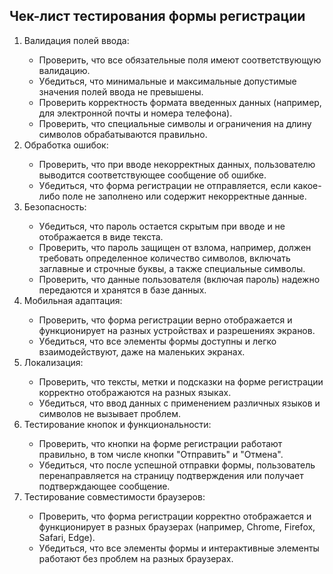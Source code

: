 <h2> Чек-лист тестирования формы регистрации </h2>

<ol>
<li>Валидация полей ввода:</li>
<ul>
<li>Проверить, что все обязательные поля имеют соответствующую валидацию.</li>
<li>Убедиться, что минимальные и максимальные допустимые значения полей ввода не превышены.</li>
<li>Проверить корректность формата введенных данных (например, для электронной почты и номера телефона).</li>
<li>Проверить, что специальные символы и ограничения на длину символов обрабатываются правильно.</li>
</ul>
<li>Обработка ошибок:</li>
<ul>
<li>Проверить, что при вводе некорректных данных, пользователю выводится соответствующее сообщение об ошибке.</li>
<li>Убедиться, что форма регистрации не отправляется, если какое-либо поле не заполнено или содержит некорректные данные.</li>
</ul>
<li>Безопасность:</li>
<ul>
<li>Убедиться, что пароль остается скрытым при вводе и не отображается в виде текста.</li>
<li>Проверить, что пароль защищен от взлома, например, должен требовать определенное количество символов, включать заглавные и строчные буквы, а также специальные символы.</li>
<li>Проверить, что данные пользователя (включая пароль) надежно передаются и хранятся в базе данных.</li>
</ul>
<li>Мобильная адаптация:</li>
<ul>
<li>Проверить, что форма регистрации верно отображается и функционирует на разных устройствах и разрешениях экранов.</li>
<li>Убедиться, что все элементы формы доступны и легко взаимодействуют, даже на маленьких экранах.</li>
</ul>
<li>Локализация:</li>
<ul>
<li>Проверить, что тексты, метки и подсказки на форме регистрации корректно отображаются на разных языках.</li>
<li>Убедиться, что ввод данных с применением различных языков и символов не вызывает проблем.</li>
</ul>
<li>Тестирование кнопок и функциональности:</li>
<ul>
<li>Проверить, что кнопки на форме регистрации работают правильно, в том числе кнопки "Отправить" и "Отмена".</li>
<li>Убедиться, что после успешной отправки формы, пользователь перенаправляется на страницу подтверждения или получает подтверждающее сообщение.</li>
</ul>
<li>Тестирование совместимости браузеров:</li>
<ul>
<li>Проверить, что форма регистрации корректно отображается и функционирует в разных браузерах (например, Chrome, Firefox, Safari, Edge).</li>
<li>Убедиться, что все элементы формы и интерактивные элементы работают без проблем на разных браузерах.</li>
</ul>
</ol>